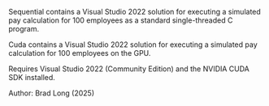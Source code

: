 Sequential contains a Visual Studio 2022 solution for executing a simulated pay calculation for 100 employees as a standard single-threaded C program.

Cuda contains a Visual Studio 2022 solution for executing a simulated pay calculation for 100 employees on the GPU.

Requires Visual Studio 2022 (Community Edition) and the NVIDIA CUDA SDK installed.

Author: Brad Long (2025)
